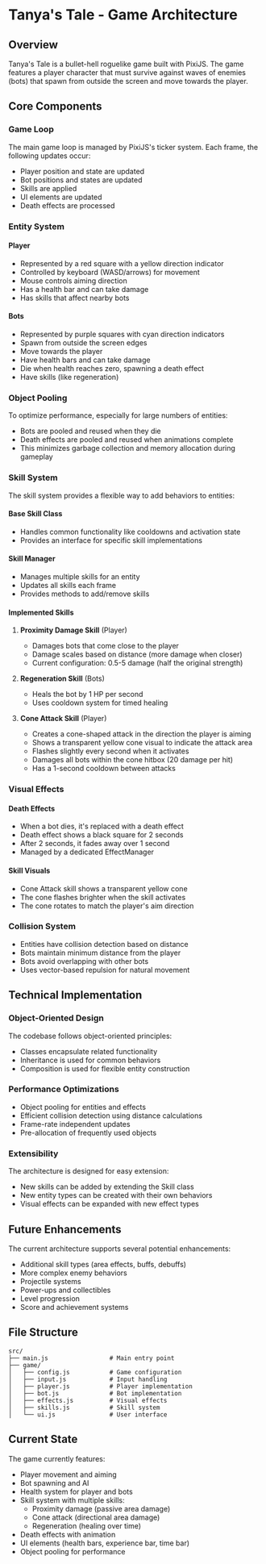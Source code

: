 # Tanya's Tale - Game Architecture

## Overview

Tanya's Tale is a bullet-hell roguelike game built with PixiJS. The game features a player character that must survive against waves of enemies (bots) that spawn from outside the screen and move towards the player.

## Core Components

### Game Loop

The main game loop is managed by PixiJS's ticker system. Each frame, the following updates occur:
- Player position and state are updated
- Bot positions and states are updated
- Skills are applied
- UI elements are updated
- Death effects are processed

### Entity System

#### Player
- Represented by a red square with a yellow direction indicator
- Controlled by keyboard (WASD/arrows) for movement
- Mouse controls aiming direction
- Has a health bar and can take damage
- Has skills that affect nearby bots

#### Bots
- Represented by purple squares with cyan direction indicators
- Spawn from outside the screen edges
- Move towards the player
- Have health bars and can take damage
- Die when health reaches zero, spawning a death effect
- Have skills (like regeneration)

### Object Pooling

To optimize performance, especially for large numbers of entities:
- Bots are pooled and reused when they die
- Death effects are pooled and reused when animations complete
- This minimizes garbage collection and memory allocation during gameplay

### Skill System

The skill system provides a flexible way to add behaviors to entities:

#### Base Skill Class
- Handles common functionality like cooldowns and activation state
- Provides an interface for specific skill implementations

#### Skill Manager
- Manages multiple skills for an entity
- Updates all skills each frame
- Provides methods to add/remove skills

#### Implemented Skills
1. **Proximity Damage Skill** (Player)
   - Damages bots that come close to the player
   - Damage scales based on distance (more damage when closer)
   - Current configuration: 0.5-5 damage (half the original strength)

2. **Regeneration Skill** (Bots)
   - Heals the bot by 1 HP per second
   - Uses cooldown system for timed healing

3. **Cone Attack Skill** (Player)
   - Creates a cone-shaped attack in the direction the player is aiming
   - Shows a transparent yellow cone visual to indicate the attack area
   - Flashes slightly every second when it activates
   - Damages all bots within the cone hitbox (20 damage per hit)
   - Has a 1-second cooldown between attacks

### Visual Effects

#### Death Effects
- When a bot dies, it's replaced with a death effect
- Death effect shows a black square for 2 seconds
- After 2 seconds, it fades away over 1 second
- Managed by a dedicated EffectManager

#### Skill Visuals
- Cone Attack skill shows a transparent yellow cone
- The cone flashes brighter when the skill activates
- The cone rotates to match the player's aim direction

### Collision System

- Entities have collision detection based on distance
- Bots maintain minimum distance from the player
- Bots avoid overlapping with other bots
- Uses vector-based repulsion for natural movement

## Technical Implementation

### Object-Oriented Design

The codebase follows object-oriented principles:
- Classes encapsulate related functionality
- Inheritance is used for common behaviors
- Composition is used for flexible entity construction

### Performance Optimizations

- Object pooling for entities and effects
- Efficient collision detection using distance calculations
- Frame-rate independent updates
- Pre-allocation of frequently used objects

### Extensibility

The architecture is designed for easy extension:
- New skills can be added by extending the Skill class
- New entity types can be created with their own behaviors
- Visual effects can be expanded with new effect types

## Future Enhancements

The current architecture supports several potential enhancements:
- Additional skill types (area effects, buffs, debuffs)
- More complex enemy behaviors
- Projectile systems
- Power-ups and collectibles
- Level progression
- Score and achievement systems

## File Structure

```
src/
├── main.js                 # Main entry point
├── game/
│   ├── config.js           # Game configuration
│   ├── input.js            # Input handling
│   ├── player.js           # Player implementation
│   ├── bot.js              # Bot implementation
│   ├── effects.js          # Visual effects
│   ├── skills.js           # Skill system
│   └── ui.js               # User interface
```

## Current State

The game currently features:
- Player movement and aiming
- Bot spawning and AI
- Health system for player and bots
- Skill system with multiple skills:
  - Proximity damage (passive area damage)
  - Cone attack (directional area damage)
  - Regeneration (healing over time)
- Death effects with animation
- UI elements (health bars, experience bar, time bar)
- Object pooling for performance
